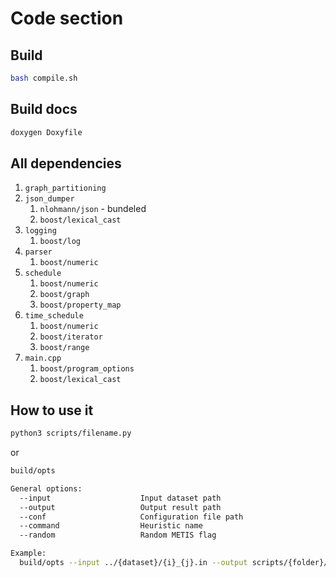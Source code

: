 # Code section

## Build

```bash
bash compile.sh
```

## Build docs

```bash
doxygen Doxyfile
```

## All dependencies

1. `graph_partitioning`
1. `json_dumper`
    1. `nlohmann/json` - bundeled
    1. `boost/lexical_cast`
1. `logging`
    1. `boost/log`
1. `parser`
    1. `boost/numeric`
1. `schedule`
    1. `boost/numeric`
    1. `boost/graph`
    1. `boost/property_map`
1. `time_schedule`
    1. `boost/numeric`
    1. `boost/iterator`
    1. `boost/range`
1. `main.cpp`
    1. `boost/program_options`
    1. `boost/lexical_cast`

## How to use it

```bash
python3 scripts/filename.py
```

or

```bash
build/opts 

General options:
  --input                    Input dataset path
  --output                   Output result path
  --conf                     Configuration file path
  --command                  Heuristic name
  --random                   Random METIS flag

Example:
  build/opts --input ../{dataset}/{i}_{j}.in --output scripts/{folder}/{cr_bound}/{i}/{j}/{flag}.json --conf config.toml --command {flag} --random {i * 10 + j * 100}
```
